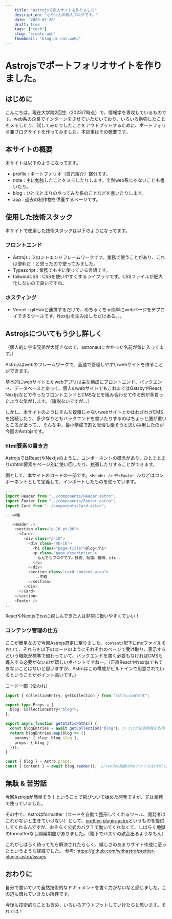 ```yaml
---
    title: "Astrojsで個人サイトを作りました"
    description: "もりけんの個人ブログです。"
    date: "2023-07-28"
    draft: true
    tags: ["tech"]
    slug: "create-web"
    thumbnail: "blog-pc-cat.webp"
---
```


# Astrojsでポートフォリオサイトを作りました。

## はじめに

こんにちは。現在大学院2回生（2023/7時点）で、情報学を専攻しているものです。web系の企業でインターンをさせていただいており、いろいろ勉強したことをメモしたり、試してみたりしたことをアウトプットするために、ポートフォリオ兼ブログサイトを作ってみました。本記事はその概要です。

## 本サイトの概要

本サイトは以下のようになってます。

- profile : ポートフォリオ（自己紹介）部分です。
- note : 主に勉強したことをメモしたりします。全然web系じゃないことも書いたり。
- blog : ひとまとまりのやってみた系のことなどを書いたりします。
- app : 過去の制作物を供養するページです。

## 使用した技術スタック

本サイトで使用した技術スタックは以下のようになってます。

### フロントエンド

- Astrojs : フロントエンドフレームワークです。業務で使うことがあり、これは便利だ！と思ったので使ってみました。
- Typescript : 業務でも主に使っている言語です。
- tailwindCSS : CSSを使いやすくするライブラリです。CSSファイルが肥大化しないので良いですね。

### ホスティング

- Vercel : gitHubと連携するだけで、めちゃくちゃ簡単にwebページをデプロイできるツールです。Nextjsを生み出しただけある。。。

## Astrojsについてもう少し詳しく

（個人的に宇宙兄弟が大好きなので、astronautにかかった名前が気に入ってます。）

Astrojsはwebのフレームワークで、高速で管理しやすいwebサイトを作ることができます。

基本的にwebサイトとかwebアプリは主な構成にフロントエンド、バックエンド、データベースとあって、個人のwebサイトでもこれまではGatsbyやReact, Nextjsなどで作ったフロントエンドとCMSなどを組み合わせて作る例が多買ったような気がします。（諸説ないですが、、）

しかし、本サイトのようにそんな複雑じゃないwebサイトとかはわざわざCMSを接続したり、多少なりともバックエンドを書いたりするのはちょっと腰が重いところがあって、、そんな中、最小構成で割と管理も楽そうと思い採用したのが今回のAstrojsです。

### html要素の書き方

AstrojsではReactやNextjsのように、コンポーネントの概念があり、ひとまとまりのhtml要素をページ別に使い回したり、拡張したりすることができます。

例として、本サイトのコードの一部です。`<Header />` や`<Footer />`などはコンポーネントとして定義して、インポートしたものを使っています。

```typescript
---
import Header from "../components/Header.astro";
import Footer from "../components/Footer.astro";
import Card from "../components/Card.astro";

...中略

   <Header />
    <section class="p-10 pt-96">
      <Card>
        <div class="p-10">
          <div class="mb-16">
            <h1 class="page-title">Blog</h1>
            <p class="page-description">
              なんでもブログです。技術、勉強、趣味、etc..
            </p>
          </div>
          <section class="card-content-wrap">
            ...中略
          </section>
        </div>
      </Card>
    </section>
    <Footer />
...
```

ReactやNextjsでtsxに親しんできた人は非常に扱いやすくていい！

### コンテンツ管理の仕方

ここが簡単なので今回Astrojs選定に至りました。`content/`配下にmdファイルをおいて、それらを以下のコードのようにそれぞれのページで受け取り、表示するという機能が標準で備わっていて、バックエンドを書く必要もなければCMSも導入する必要がないのが嬉しいポイントですねー。（正直ReactやNextjsでもできないことはないと思いますが、Astroはこの構成がビルトインで用意されているということがポイント高いです。）

コード一部（伝われ）
```typescript
import { CollectionEntry, getCollection } from "astro:content";

export type Props = {
  blog: CollectionEntry<"blog">;
};

export async function getStaticPaths() {
  const blogEntries = await getCollection("blog"); //ブログ記事情報を取得
  return blogEntries.map(blog => ({
    params: { slug: blog.slug },
    props: { blog },
  }));
}

const { blog } = Astro.props;
const { Content } = await blog.render();　//render関数がmdファイルをhtmlに変換してくれる！
```

<!-- コンテンツ管理部分のイメージです。レイアウトを作成した後は、ここにmdで記事を追加していくだけでコンテンツ管理ができます。

![img](/public/img/blog-0729-1.webp) -->

## 無駄 & 苦労話

今回Astrojsが簡単そう！ということで飛びついて始めた開発ですが、元は業務で使っていました。

その中で、Astroはformatter（コードを自動で整形してくれるツール、開発者はこれがないと生きていけない）として、[prettier-plugin-astro](https://github.com/withastro/prettier-plugin-astro)というものを提供してくれるんですが、おそらく公式のバグ？で動いてくれなくて、しばらく地獄のformatterなし開発期間がありました。（靴下でバスケの試合出るようなもん）

これがしばらく待ってたら解決されたらしく、嬉しさのあまりサイト作成に至ったというような経緯でした。
参考: <https://github.com/withastro/prettier-plugin-astro/issues>

## おわりに

自分で書いていて全然技術的なドキュメントを書く力がないなと感じました。この辺も慣れていきたい所存です。

今後も技術的なことも含め、いろいろアウトプットしていけたらと思います。それでは！